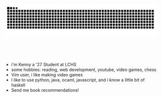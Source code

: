 <div align="center">
  <img src="https://github.com/kennylwe/kennylwe/blob/output/github-contribution-grid-snake-dark.svg" />
  
  <br/><br/><br/>
</div>

 
 - i'm Kenny a '27 Student at LCHS 
 - some hobbies: reading, web development, youtube, video games, chess
 - Vim user, i like making video games
 - I like to use python, java, ocaml, javascript, and i know a little bit of haskell
 - Send me book recommendations!


